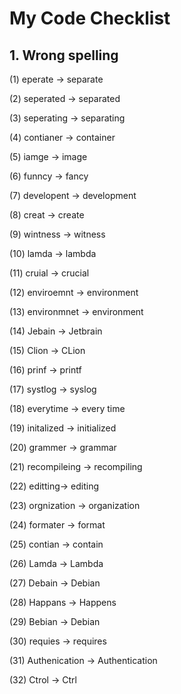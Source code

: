 # My Code Checklist

## 1. Wrong spelling

(1) eperate -> separate

(2) seperated -> separated

(3) seperating -> separating

(4) contianer -> container

(5) iamge -> image

(6) funncy -> fancy

(7) developent -> development

(8) creat -> create

(9) wintness -> witness

(10) lamda -> lambda

(11) cruial -> crucial

(12) enviroemnt -> environment

(13) environmnet -> environment

(14) Jebain -> Jetbrain

(15) Clion -> CLion

(16) prinf -> printf

(17) systlog -> syslog

(18) everytime -> every time

(19) initalized -> initialized

(20) grammer -> grammar

(21) recompileing -> recompiling

(22) editting-> editing

(23) orgnization -> organization

(24) formater -> format

(25) contian -> contain

(26) Lamda -> Lambda

(27) Debain -> Debian

(28) Happans -> Happens

(29) Bebian -> Debian

(30) requies -> requires

(31) Authenication -> Authentication

(32) Ctrol -> Ctrl
